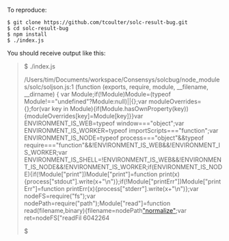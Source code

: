 To reproduce:

```
$ git clone https://github.com/tcoulter/solc-result-bug.git
$ cd solc-result-bug
$ npm install
$ ./index.js
```

You should receive output like this:

> $ ./index.js 
> 
> /Users/tim/Documents/workspace/Consensys/solcbug/node_modules/solc/soljson.js:1
> (function (exports, require, module, __filename, __dirname) { var Module;if(!Module)Module=(typeof Module!=="undefined"?Module:null)||{};var moduleOverrides={};for(var key in Module){if(Module.hasOwnProperty(key)){moduleOverrides[key]=Module[key]}}var ENVIRONMENT_IS_WEB=typeof window==="object";var ENVIRONMENT_IS_WORKER=typeof importScripts==="function";var ENVIRONMENT_IS_NODE=typeof process==="object"&&typeof require==="function"&&!ENVIRONMENT_IS_WEB&&!ENVIRONMENT_IS_WORKER;var ENVIRONMENT_IS_SHELL=!ENVIRONMENT_IS_WEB&&!ENVIRONMENT_IS_NODE&&!ENVIRONMENT_IS_WORKER;if(ENVIRONMENT_IS_NODE){if(!Module["print"])Module["print"]=function print(x){process["stdout"].write(x+"\n")};if(!Module["printErr"])Module["printErr"]=function printErr(x){process["stderr"].write(x+"\n")};var nodeFS=require("fs");var nodePath=require("path");Module["read"]=function read(filename,binary){filename=nodePath["normalize"](filename);var ret=nodeFS["readFil
> 6042264
> 
> $
